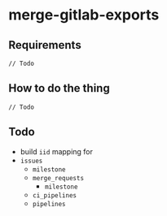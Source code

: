 # merge-gitlab-exports

## Requirements
`// Todo`

## How to do the thing
`// Todo`

## Todo
- build `iid` mapping for
- `issues`
    - `milestone`
  - `merge_requests`
    - `milestone`
  - `ci_pipelines`
  - `pipelines`
